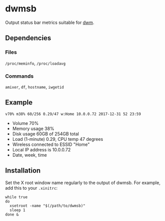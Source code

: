 # dwmsb

Output status bar metrics suitable for [dwm](https://dwm.suckless.org).

## Dependencies

### Files

`/proc/meminfo`, `/proc/loadavg`

### Commands

`amixer`, `df`, `hostname`, `iwgetid`

## Example

```v70% m38% 60/256 0.29/47 w:Home 10.0.0.72 2017-12-31 52 23:59```

* Volume 70%
* Memory usage 38%
* Disk usage 60GB of 254GB total
* Load (1-minute) 0.29, CPU temp 47 degrees
* Wireless connected to ESSID "Home"
* Local IP address is 10.0.0.72
* Date, week, time

## Installation

Set the X root window name regularly to the output of dwmsb. For example, add this to your `.xinitrc`:

```
while true
do
  xsetroot -name "$(/path/to/dwmsb)"
  sleep 1
done &
```
